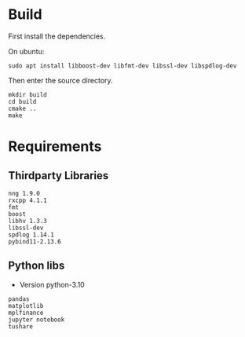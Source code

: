 # Build
First install the dependencies.

On ubuntu:
```
sudo apt install libboost-dev libfmt-dev libssl-dev libspdlog-dev
```

Then enter the source directory.
```
mkdir build
cd build
cmake ..
make
```

# Requirements

## Thirdparty Libraries
```
nng 1.9.0
rxcpp 4.1.1
fmt
boost
libhv 1.3.3
libssl-dev
spdlog 1.14.1
pybind11-2.13.6
```

## Python libs
* Version python-3.10
```
pandas
matplotlib
mplfinance
jupyter notebook
tushare
```